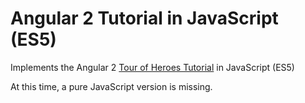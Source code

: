 # Angular 2 Tutorial in JavaScript (ES5)

Implements the Angular 2 [Tour of Heroes Tutorial][tutorial] in JavaScript (ES5)

[tutorial]: https://angular.io/docs/ts/latest/tutorial/

At this time, a pure JavaScript version is missing.
